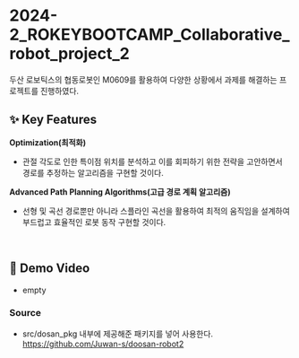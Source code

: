 # 2024-2_ROKEYBOOTCAMP_Collaborative_robot_project_2
두산 로보틱스의 협동로봇인 M0609를 활용하여 다양한 상황에서 과제를 해결하는 프로젝트를 진행하였다.

## ✨ Key Features

**Optimization(최적화)**

- 관절 각도로 인한 특이점 위치를 분석하고 이를 회피하기 위한 전략을 고안하면서 경로를 추정하는 알고리즘을 구현할 것이다.

**Advanced Path Planning Algorithms(고급 경로 계획 알고리즘)**

- 선형 및 곡선 경로뿐만 아니라 스플라인 곡선을 활용하여 최적의 움직임을 설계하여 부드럽고 효율적인 로봇 동작 구현할 것이다.

<br>

## 🎥 Demo Video
  - empty

### Source
 - src/dosan_pkg 내부에 제공해준 패키지를 넣어 사용한다.
https://github.com/Juwan-s/doosan-robot2
